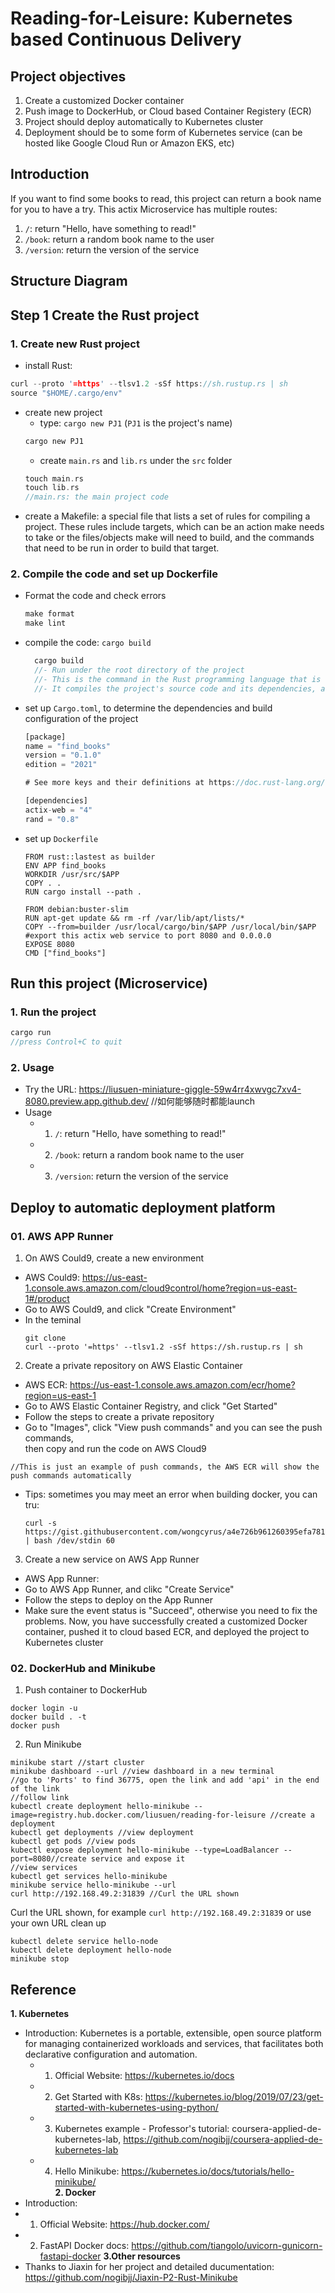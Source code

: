 # Reading-for-Leisure: Kubernetes based Continuous Delivery
## Project objectives
1. Create a customized Docker container
2. Push image to DockerHub, or Cloud based Container Registery (ECR)
3. Project should deploy automatically to Kubernetes cluster
4. Deployment should be to some form of Kubernetes service (can be hosted like Google Cloud Run or Amazon EKS, etc)
## Introduction
If you want to find some books to read, this project can return a book name for you to have a try.
This actix Microservice has multiple routes:
1. `/`: return "Hello, have something to read!"
2. `/book`: return a random book name to the user
3. `/version`: return the version of the service
## Structure Diagram
## Step 1 Create the Rust project
### 1. Create new Rust project
- install Rust:
```Rust
curl --proto '=https' --tlsv1.2 -sSf https://sh.rustup.rs | sh
source "$HOME/.cargo/env"
```
- create new project
  - type: `cargo new PJ1` (`PJ1` is the project's name)
  ```Rust
  cargo new PJ1
  ```
  - create `main.rs` and `lib.rs` under the `src` folder
  ```Rust
  touch main.rs
  touch lib.rs
  //main.rs: the main project code
  ```
- create a Makefile: a special file that lists a set of rules for compiling a project. These rules include targets, which can be an action make needs to take or the files/objects make will need to build, and the commands that need to be run in order to build that target.
### 2. Compile the code and set up Dockerfile
- Format the code and check errors
  ```Rust
  make format
  make lint
  ```
- compile the code: `cargo build`
  ```Rust
    cargo build
    //- Run under the root directory of the project
    //- This is the command in the Rust programming language that is used to compile a Rust project. 
    //- It compiles the project's source code and its dependencies, and produces an executable binary file.
  ```
- set up `Cargo.toml`, to determine the dependencies and build configuration of the project
  ```Rust
  [package]
  name = "find_books"
  version = "0.1.0"
  edition = "2021"

  # See more keys and their definitions at https://doc.rust-lang.org/cargo/reference/manifest.html

  [dependencies]
  actix-web = "4"
  rand = "0.8"
  ```
- set up `Dockerfile`
  ```
  FROM rust::lastest as builder
  ENV APP find_books
  WORKDIR /usr/src/$APP
  COPY . .
  RUN cargo install --path .
  
  FROM debian:buster-slim
  RUN apt-get update && rm -rf /var/lib/apt/lists/*
  COPY --from=builder /usr/local/cargo/bin/$APP /usr/local/bin/$APP
  #export this actix web service to port 8080 and 0.0.0.0
  EXPOSE 8080
  CMD ["find_books"]
  ```

## Run this project (Microservice)
### 1. Run the project
  ```Rust
  cargo run
  //press Control+C to quit
  ```
### 2. Usage
- Try the URL: https://liusuen-miniature-giggle-59w4rr4xwvgc7xv4-8080.preview.app.github.dev/
//如何能够随时都能launch
- Usage
  - 1. `/`: return "Hello, have something to read!"
  - 2. `/book`: return a random book name to the user
  - 3. `/version`: return the version of the service
### 
  
## Deploy to automatic deployment platform
### 01. AWS APP Runner
1. On AWS Could9, create a new environment
- AWS Could9: https://us-east-1.console.aws.amazon.com/cloud9control/home?region=us-east-1#/product
- Go to AWS Could9, and click "Create Environment" 
- In the teminal
  ```
  git clone
  curl --proto '=https' --tlsv1.2 -sSf https://sh.rustup.rs | sh
  ```
2. Create a private repository on AWS Elastic Container
- AWS ECR: https://us-east-1.console.aws.amazon.com/ecr/home?region=us-east-1
- Go to AWS Elastic Container Registry, and click "Get Started"
- Follow the steps to create a private repository
- Go to "Images", click "View push commands" and you can see the push commands,  
then copy and run the code on AWS Cloud9
```
//This is just an example of push commands, the AWS ECR will show the push commands automatically

```
- Tips: sometimes you may meet an error when building docker, you can tru:
  ```
  curl -s https://gist.githubusercontent.com/wongcyrus/a4e726b961260395efa7811cab0b4516/raw/6a045f51acb2338bb2149024a28621db2abfcaab/resize.sh | bash /dev/stdin 60
  ```
3. Create a new service on AWS App Runner
- AWS App Runner: 
- Go to AWS App Runner, and clikc "Create Service"
- Follow the steps to deploy on the App Runner
- Make sure the event status is "Succeed", otherwise you need to fix the problems.
Now, you have successfully created a customized Docker container, pushed it to cloud based ECR, and deployed the project to Kubernetes cluster   
### 02. DockerHub and Minikube
1. Push container to DockerHub
  ```
  docker login -u
  docker build . -t 
  docker push 
  ```
2. Run Minikube
  ```
  minikube start //start cluster
  minikube dashboard --url //view dashboard in a new terminal
  //go to 'Ports' to find 36775, open the link and add 'api' in the end of the link
  //follow link
  kubectl create deployment hello-minikube --image=registry.hub.docker.com/liusuen/reading-for-leisure //create a deployment
  kubectl get deployments //view deployment
  kubectl get pods //view pods
  kubectl expose deployment hello-minikube --type=LoadBalancer --port=8080//create service and expose it
  //view services
  kubectl get services hello-minikube
  minikube service hello-minikube --url
  curl http://192.168.49.2:31839 //Curl the URL shown
  ```
  Curl the URL shown, for example `curl http://192.168.49.2:31839` or use your own URL
  clean up
  ```
  kubectl delete service hello-node
  kubectl delete deployment hello-node
  minikube stop
  ```
## Reference
**1. Kubernetes**
- Introduction: Kubernetes is a portable, extensible, open source platform for managing containerized workloads and services, that facilitates both declarative configuration and automation.
  - 1. Official Website: https://kubernetes.io/docs
  - 2. Get Started with K8s: https://kubernetes.io/blog/2019/07/23/get-started-with-kubernetes-using-python/
  - 3. Kubernetes example - Professor's tutorial: coursera-applied-de-kubernetes-lab, https://github.com/nogibjj/coursera-applied-de-kubernetes-lab
  - 4. Hello Minikube: https://kubernetes.io/docs/tutorials/hello-minikube/  
**2. Docker**
- Introduction:
- 1. Official Website: https://hub.docker.com/
- 2. FastAPI Docker docs: https://github.com/tiangolo/uvicorn-gunicorn-fastapi-docker
**3.Other resources**
- Thanks to Jiaxin for her project and detailed ducumentation: https://github.com/nogibjj/Jiaxin-P2-Rust-Minikube
